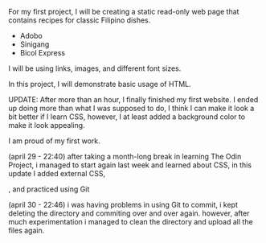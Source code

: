 For my first project, I will be creating a static read-only web page that contains recipes for classic Filipino dishes.
- Adobo
- Sinigang
- Bicol Express

I will be using links, images, and different font sizes.

In this project, I will demonstrate basic usage of HTML.

UPDATE:
After more than an hour, I finally finished my first website.
I ended up doing more than what I was supposed to do, I think I can make it look a bit better if I learn CSS, however, I at least added a background color to make it look appealing.

I am proud of my first work.

(april 29 - 22:40)
after taking a month-long break in learning The Odin Project, i managed to start again last week and learned about CSS, in this update I added external CSS, <div>, and practiced using Git

(april 30 - 22:46)
i was having problems in using Git to commit, i kept deleting the directory and commiting over and over again. however, after much experimentation i managed to clean the directory and upload all the files again.
